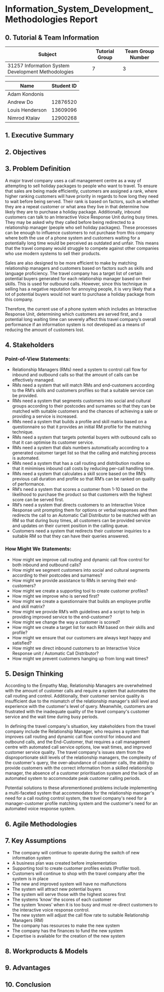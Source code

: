 # Information_System_Development_Methodologies Report

## **0. Tutorial & Team Information** ##
Subject | Tutorial Group | Team Group Number
--------|----------------|-------------
31257 Information System Development Methodologies | 7 | 3


Name | Student ID 
-----|-----------
Adam Kondonis | 
Andrew Do | 12876520
Louis Henderson | 13609096
Nimrod Ktalav | 12900268



## **1. Executive Summary** ##


## **2. Objectives** ##


## **3. Problem Definition** ##
A major travel company uses a call management centre as a way of attempting to sell holiday packages to people who want to travel. To ensure that sales are being made efficiently, customers are assigned a rank, where higher ranking customers will have priority in regards to how long they need to wait before being served. Their rank is based on factors, such as whether they are a repeat customer or what area they live in that determine how likely they are to purchase a holiday package. 
Additionally, inbound customers can talk to an Interactive Voice Response Unit during busy times. They may be asked why they called before being redirected to a relationship manager (people who sell holiday packages). These processes can be enough to influence customers to not purchase from this company where both the use of a phone system and customers waiting for a potentially long time would be perceived as outdated and unfair. This means that the travel company would struggle to compete against other companies who use modern systems to sell their products. 
 
Sales are also designed to be more efficient to make by matching relationship managers and customers based on factors such as skills and language proficiency. 
The travel company has a target list of certain potential buyers generated for each relationship manager based on their skills. This is used for outbound calls. However, since this technique in selling has a negative reputation for annoying people, it is very likely that a lot of potential buyers would not want to purchase a holiday package from this company. 
 
Therefore, the current use of a phone system which includes an Interactive Response Unit, determining which customers are served first, and a potential long waiting time can severely affect this travel company’s overall performance if an information system is not developed as a means of reducing the amount of customers lost.


## **4. Stakeholders** ##
### Point-of-View Statements: ###
* Relationship Managers (RMs) need a system to control call flow for inbound and outbound calls so that the amount of calls can be effectively managed.
* RMs need a system that will match RMs and end-customers according to the RM’s skills and customers profiles so that a suitable service can be provided.
* RMs need a system that segments customers into social and cultural groups according to their postcodes and surnames so that they can be matched with suitable customers and the chances of achieving a sale or providing a service is increased.
* RMs need a system that builds a profile and skill matrix based on a questionnaire so that it provides an initial RM profile for the matching technique.
* RMs need a system that targets potential buyers with outbound calls so that it can optimise its customer service.
* RMs need a system that dials numbers automatically according to a generated customer target list so that the calling and matching process is automated.
* RMs need a system that has a call routing and distribution routine so that it minimises inbound call costs by reducing per-call handling time.
* RMs need a system that calculates a skill score based on the RM’s previous call duration and profile so that RM’s can be ranked on quality of performance.
* RM’s need a system that scores a customer from 1-10 based on the likelihood to purchase the product so that customers with the highest score can be served first.
* RM’s need a system that directs customers to an Interactive Voice Response unit prompting them for options or verbal responses and then redirects the call to an Automatic Call Distributor to be matched with an RM so that during busy times, all customers can be provided service and updates on their current position in the calling queue.
* Customers need a system that redirects their customer inquiries to a suitable RM so that they can have their queries answered.

### How Might We Statements: ###
* How might we improve call routing and dynamic call flow control for both inbound and outbound calls?
* How might we segment customers into social and cultural segments according to their postcodes and surnames?
* How might we provide assistance to RMs in serving  their end-customers?
* How might we create a supporting tool to  create customer profiles?
* How might we improve who is served first?
* How might we create a questionnaire that builds an employee profile and skill matrix?
* How might we provide RM’s with guidelines and a script to help in providing improved service to the end-customer?
* How might we change the way a customer is scored?
* How might we create a target list for each RM based on their skills and profile?
* How might we ensure that our customers are always kept happy and satisfied?
* How might we direct inbound customers to an Interactive Voice Response unit / Automatic Call Distributor?
* How might we prevent customers hanging up from long wait times?


## **5. Design Thinking** ##
According to the Empathy Map, Relationship Managers are overwhelmed with the amount of customer calls and require a system that automates the call routing and control. Additionally, their customer service quality is insufficient due to the mismatch of the relationship manager's skill level and experience with the customer's level of query. Meanwhile, customers are frustrated with the inadequate quality of the travel company's customer service and the wait time during busy periods.
 
In defining the travel company's situation, key stakeholders from the travel company include the Relationship Manager, who requires a system that improves call routing and dynamic call flow control for inbound and outbound calls, and the End-Customer, that requires a call management centre with automated call service options, low wait times, and improved customer service quality. The travel company's issues stem from the disproportionate skill levels of the relationship managers, the complexity of the customer's query, the over-abundance of customer calls, the ability to provide customers with the correct information from a skilled relationship manager, the absence of a customer prioritisation system and the lack of an automated system to accommodate peak customer calling periods.
 
Potential solutions to these aforementioned problems include implementing a multi-faceted system that accommodates for the relationship manager's need for a call routing control system, the travel company's need for a manager-customer profile matching system and the customer's need for an automated voice response system.


## **6. Agile Methodologies** ##


## **7. Key Assumptions** ##
*	The company will continue to operate during the switch of new information system
*	A business plan was created before implementation
*	Supporting tool to create customer profiles exists (Profiler tool). 
*	Customers will continue to shop with the travel company after the system is in place
*	The new and improved system will have no malfunctions 
*	The system will attract new potential buyers
*	The system will serve those with the highest scores first  
*	The systems ‘know’ the scores of each customer
*	The system ‘knows’ when it is too busy and must re-direct customers to the interactive voice response control. 
*	The new system will adjust the call flow rate to suitable Relationship Managers (RM)
*	The company has resources to make the new system
*	The company has the finances to fund the new system
* Expertise is available for the creation of the new system


## **8. Workproducts & Models** ##


## **9. Advantages** ##


## **10. Conclusion** ##
